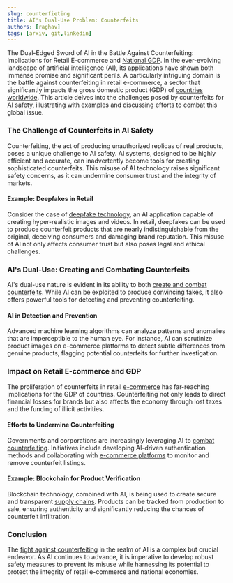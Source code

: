 ```yaml
---
slug: counterfieting
title: AI's Dual-Use Problem: Counterfeits
authors: [raghav]
tags: [arxiv, git,linkedin]
---
```


The Dual-Edged Sword of AI in the Battle Against Counterfeiting: Implications for Retail E-commerce and [National GDP](https://www.cbp.gov/trade/fakegoodsrealdangers).
In the ever-evolving landscape of artificial intelligence (AI), its applications have shown both immense promise and significant perils. A particularly intriguing domain is the battle against counterfeiting in retail e-commerce, a sector that significantly impacts the gross domestic product (GDP) of [countries worldwide](https://www.oecd.org/sti/ind/2090589.pdf). This article delves into the challenges posed by counterfeits for AI safety, illustrating with examples and discussing efforts to combat this global issue.

### The Challenge of Counterfeits in AI Safety
Counterfeiting, the act of producing unauthorized replicas of real products, poses a unique challenge to AI safety. AI systems, designed to be highly efficient and accurate, can inadvertently become tools for creating sophisticated counterfeits. This misuse of AI technology raises significant safety concerns, as it can undermine consumer trust and the integrity of markets.

#### Example: Deepfakes in Retail
Consider the case of [deepfake technology](https://arxiv.org/abs/2305.05282), an AI application capable of creating hyper-realistic images and videos. In retail, deepfakes can be used to produce counterfeit products that are nearly indistinguishable from the original, deceiving consumers and damaging brand reputation. This misuse of AI not only affects consumer trust but also poses legal and ethical challenges.

### AI's Dual-Use: Creating and Combating Counterfeits
AI's dual-use nature is evident in its ability to both [create and combat counterfeits](https://arxiv.org/abs/2304.03698). While AI can be exploited to produce convincing fakes, it also offers powerful tools for detecting and preventing counterfeiting.

#### AI in Detection and Prevention
Advanced machine learning algorithms can analyze patterns and anomalies that are imperceptible to the human eye. For instance, AI can scrutinize product images on e-commerce platforms to detect subtle differences from genuine products, flagging potential counterfeits for further investigation.
### Impact on Retail E-commerce and GDP
The proliferation of counterfeits in retail [e-commerce](https://brandservices.amazon.com/progressreport) has far-reaching implications for the GDP of countries. Counterfeiting not only leads to direct financial losses for brands but also affects the economy through lost taxes and the funding of illicit activities.
#### Efforts to Undermine Counterfeiting
Governments and corporations are increasingly leveraging AI to [combat counterfeiting](https://www.stopfakes.gov/Reporting-an-Online-Vendor-Selling-Fakes). Initiatives include developing AI-driven authentication methods and collaborating with [e-commerce platforms](https://www.entrupy.com/) to monitor and remove counterfeit listings.

#### Example: Blockchain for Product Verification
Blockchain technology, combined with AI, is being used to create secure and transparent [supply chains](https://www.forbes.com/sites/stephaniehirschmiller/2023/10/25/how-ai-and-blockchain-are-fighting-counterfeiting-in-the-luxury-market/?sh=1fff09c05327). Products can be tracked from production to sale, ensuring authenticity and significantly reducing the chances of counterfeit infiltration.

### Conclusion
The [fight against counterfeiting](https://www.citizensadvice.org.uk/consumer/somethings-gone-wrong-with-a-purchase/report-fake-or-counterfeit-goods/) in the realm of AI is a complex but crucial endeavor. As AI continues to advance, it is imperative to develop robust safety measures to prevent its misuse while harnessing its potential to protect the integrity of retail e-commerce and national economies.

